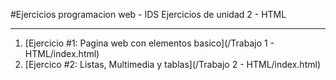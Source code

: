 #Ejercicios programacion web - IDS
Ejercicios de unidad 2 - HTML

---
1.  [Ejercicio #1: Pagina web con elementos basico](/Trabajo 1 - HTML/index.html)
2.  [Ejercico #2: Listas, Multimedia y tablas](/Trabajo 2 - HTML/index.html)
   
